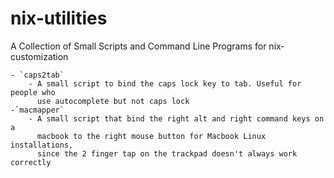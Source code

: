 # nix-utilities
A Collection of Small Scripts and Command Line Programs for nix-customization

    - `caps2tab`
        - A small script to bind the caps lock key to tab. Useful for people who
          use autocomplete but not caps lock
    -`macmapper`
        - A small script that bind the right alt and right command keys on a
          macbook to the right mouse button for Macbook Linux installations,
          since the 2 finger tap on the trackpad doesn't always work correctly
